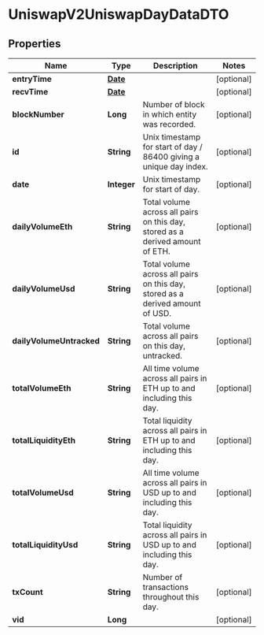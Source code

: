 

# UniswapV2UniswapDayDataDTO

## Properties

Name | Type | Description | Notes
------------ | ------------- | ------------- | -------------
**entryTime** | [**Date**](Date.md) |  |  [optional]
**recvTime** | [**Date**](Date.md) |  |  [optional]
**blockNumber** | **Long** | Number of block in which entity was recorded. |  [optional]
**id** | **String** | Unix timestamp for start of day / 86400 giving a unique day index. |  [optional]
**date** | **Integer** | Unix timestamp for start of day. |  [optional]
**dailyVolumeEth** | **String** | Total volume across all pairs on this day, stored as a derived amount of ETH. |  [optional]
**dailyVolumeUsd** | **String** | Total volume across all pairs on this day, stored as a derived amount of USD. |  [optional]
**dailyVolumeUntracked** | **String** | Total volume across all pairs on this day, untracked. |  [optional]
**totalVolumeEth** | **String** | All time volume across all pairs in ETH up to and including this day. |  [optional]
**totalLiquidityEth** | **String** | Total liquidity across all pairs in ETH up to and including this day. |  [optional]
**totalVolumeUsd** | **String** | All time volume across all pairs in USD up to and including this day. |  [optional]
**totalLiquidityUsd** | **String** | Total liquidity across all pairs in USD up to and including this day. |  [optional]
**txCount** | **String** | Number of transactions throughout this day. |  [optional]
**vid** | **Long** |  |  [optional]




